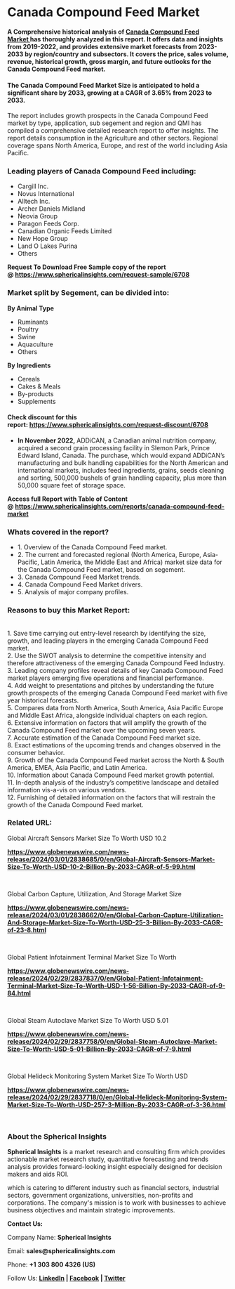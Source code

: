 <h1 class="news-post-title">Canada Compound Feed Market</h1>
<p><strong>A Comprehensive historical analysis of&nbsp;<a href="https://www.sphericalinsights.com/reports/canada-compound-feed-market" target="_blank" rel="noreferrer noopener">Canada Compound Feed Market&nbsp;</a>has thoroughly analyzed in this report. It offers data and insights from 2019-2022, and provides extensive market forecasts from 2023-2033 by region/country and subsectors. It covers the price, sales volume, revenue, historical growth, gross margin, and future outlooks for the Canada Compound Feed market.</strong></p>
<h4><strong>The Canada Compound Feed Market Size is anticipated to hold a significant share by 2033, growing at a CAGR of 3.65% from 2023 to 2033.</strong></h4>
<p>The report includes growth prospects in the&nbsp;Canada Compound Feed market by type, application, sub segement and region and QMI has compiled a comprehensive detailed research report to offer insights. The report details consumption in the Agriculture and other sectors. Regional coverage spans North America, Europe, and rest of the world including Asia Pacific.</p>
<h3><strong>Leading players of Canada Compound Feed including:</strong></h3>
<ul>
<li>Cargill Inc.</li>
<li>Novus International</li>
<li>Alltech Inc.</li>
<li>Archer Daniels Midland</li>
<li>Neovia Group</li>
<li>Paragon Feeds Corp.</li>
<li>Canadian Organic Feeds Limited</li>
<li>New Hope Group</li>
<li>Land O Lakes Purina</li>
<li>Others</li>
</ul>
<p><strong>Request To Download Free Sample copy of the report @&nbsp;<a href="https://www.sphericalinsights.com/request-sample/6708">https://www.sphericalinsights.com/request-sample/6708</a></strong></p>
<h3><strong>Market split by Segement, can be divided into:</strong></h3>
<p><strong>By Animal Type</strong></p>
<ul>
<li>Ruminants</li>
<li>Poultry</li>
<li>Swine</li>
<li>Aquaculture</li>
<li>Others</li>
</ul>
<p><strong>By Ingredients</strong></p>
<ul>
<li>Cereals</li>
<li>Cakes &amp; Meals</li>
<li>By-products</li>
<li>Supplements</li>
</ul>
<h4>Check discount for this report:&nbsp;<a href="https://www.sphericalinsights.com/request-discount/6708">https://www.sphericalinsights.com/request-discount/6708</a></h4>
<ul>
<li><strong>In November 2022,&nbsp;</strong>ADDiCAN, a Canadian animal nutrition company, acquired a second grain processing facility in Slemon Park, Prince Edward Island, Canada. The purchase, which would expand ADDiCAN&rsquo;s manufacturing and bulk handling capabilities for the North American and international markets, includes feed ingredients, grains, seeds cleaning and sorting, 500,000 bushels of grain handling capacity, plus more than 50,000 square feet of storage space.</li>
</ul>
<p><strong>Access full Report with Table of Content @&nbsp;<a href="https://www.sphericalinsights.com/reports/canada-compound-feed-market">https://www.sphericalinsights.com/reports/canada-compound-feed-market</a>&nbsp;</strong></p>
<h3><strong>Whats covered in the report?</strong></h3>
<ul>
<li>1. Overview of the Canada Compound Feed market.</li>
<li>2. The current and forecasted regional (North America, Europe, Asia-Pacific, Latin America, the Middle East and Africa) market size data for the Canada Compound Feed market, based on segement.</li>
<li>3. Canada Compound Feed Market trends.</li>
<li>4. Canada Compound Feed Market drivers.</li>
<li>5. Analysis of major company profiles.</li>
</ul>
<h3><strong>Reasons to buy this Market Report:</strong></h3>
<p><br />1. Save time carrying out entry-level research by identifying the size, growth, and leading players in the emerging Canada Compound Feed market.<br />2. Use the SWOT analysis to determine the competitive intensity and therefore attractiveness of the emerging Canada Compound Feed Industry.<br />3. Leading company profiles reveal details of key Canada Compound Feed market players emerging five operations and financial performance.<br />4. Add weight to presentations and pitches by understanding the future growth prospects of the emerging Canada Compound Feed market with five year historical forecasts.<br />5. Compares data from North America, South America, Asia Pacific Europe and Middle East Africa, alongside individual chapters on each region.<br />6. Extensive information on factors that will amplify the growth of the Canada Compound Feed market over the upcoming seven years.<br />7. Accurate estimation of the&nbsp;Canada Compound Feed market size.<br />8. Exact estimations of the upcoming trends and changes observed in the consumer behavior.<br />9. Growth of the&nbsp;Canada Compound Feed market across the North &amp; South America, EMEA, Asia Pacific, and Latin America.<br />10. Information about Canada Compound Feed market growth potential.<br />11. In-depth analysis of the industry&rsquo;s competitive landscape and detailed information vis-a-vis on various vendors.<br />12. Furnishing of detailed information on the factors that will restrain the growth of the Canada Compound Feed market.</p>
<h3><strong>Related URL:</strong></h3>
<p>Global Aircraft Sensors Market Size To Worth USD 10.2</p>
<p><strong><a href="https://www.globenewswire.com/news-release/2024/03/01/2838685/0/en/Global-Aircraft-Sensors-Market-Size-To-Worth-USD-10-2-Billion-By-2033-CAGR-of-5-99.html">https://www.globenewswire.com/news-release/2024/03/01/2838685/0/en/Global-Aircraft-Sensors-Market-Size-To-Worth-USD-10-2-Billion-By-2033-CAGR-of-5-99.html</a>&nbsp;</strong></p>
<p>&nbsp;</p>
<p>Global Carbon Capture, Utilization, And Storage Market Size</p>
<p><strong><a href="https://www.globenewswire.com/news-release/2024/03/01/2838662/0/en/Global-Carbon-Capture-Utilization-And-Storage-Market-Size-To-Worth-USD-25-3-Billion-By-2033-CAGR-of-23-8.html">https://www.globenewswire.com/news-release/2024/03/01/2838662/0/en/Global-Carbon-Capture-Utilization-And-Storage-Market-Size-To-Worth-USD-25-3-Billion-By-2033-CAGR-of-23-8.html</a>&nbsp;</strong></p>
<p>&nbsp;</p>
<p>Global Patient Infotainment Terminal Market Size To Worth</p>
<p><strong><a href="https://www.globenewswire.com/news-release/2024/02/29/2837837/0/en/Global-Patient-Infotainment-Terminal-Market-Size-To-Worth-USD-1-56-Billion-By-2033-CAGR-of-9-84.html">https://www.globenewswire.com/news-release/2024/02/29/2837837/0/en/Global-Patient-Infotainment-Terminal-Market-Size-To-Worth-USD-1-56-Billion-By-2033-CAGR-of-9-84.html</a>&nbsp;</strong></p>
<p>&nbsp;</p>
<p>Global Steam Autoclave Market Size To Worth USD 5.01</p>
<p><strong><a href="https://www.globenewswire.com/news-release/2024/02/29/2837758/0/en/Global-Steam-Autoclave-Market-Size-To-Worth-USD-5-01-Billion-By-2033-CAGR-of-7-9.html">https://www.globenewswire.com/news-release/2024/02/29/2837758/0/en/Global-Steam-Autoclave-Market-Size-To-Worth-USD-5-01-Billion-By-2033-CAGR-of-7-9.html</a>&nbsp;</strong></p>
<p>&nbsp;</p>
<p>Global Helideck Monitoring System Market Size To Worth USD</p>
<p><strong><a href="https://www.globenewswire.com/news-release/2024/02/29/2837718/0/en/Global-Helideck-Monitoring-System-Market-Size-To-Worth-USD-257-3-Million-By-2033-CAGR-of-3-36.html">https://www.globenewswire.com/news-release/2024/02/29/2837718/0/en/Global-Helideck-Monitoring-System-Market-Size-To-Worth-USD-257-3-Million-By-2033-CAGR-of-3-36.html</a>&nbsp;</strong></p>
<p>&nbsp;&nbsp;</p>
<h3><strong>About the Spherical Insights</strong></h3>
<p><strong>Spherical Insights</strong>&nbsp;is a market research and consulting firm which provides actionable market research study, quantitative forecasting and trends analysis provides forward-looking insight especially designed for decision makers and aids ROI.</p>
<p>which is catering to different industry such as financial sectors, industrial sectors, government organizations, universities, non-profits and corporations. The company's mission is to work with businesses to achieve business objectives and maintain strategic improvements.</p>
<p><strong>Contact Us:</strong></p>
<p>Company Name:&nbsp;<strong>Spherical Insights</strong></p>
<p>Email:&nbsp;<strong>sales@sphericalinsights.com</strong></p>
<p>Phone:&nbsp;<strong>+1 303 800 4326 (US)</strong></p>
<p>Follow Us:&nbsp;<strong><a href="https://www.linkedin.com/company/spherical-insight/"><u>LinkedIn</u></a>&nbsp;|&nbsp;<a href="https://www.facebook.com/sphericalinsights22"><u>Facebook</u></a>&nbsp;|&nbsp;<a href="https://twitter.com/SInsights_US"><u>Twitter</u></a></strong></p>
